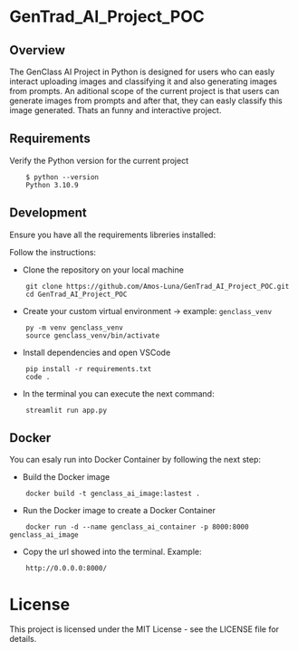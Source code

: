 # GenTrad_AI_Project_POC

## Overview
The GenClass AI Project in Python is designed for users who can easly interact uploading images and classifying it and also generating images from prompts.
An aditional scope of the current project is that users can generate images from prompts and after that, they can easly classify this image generated.
Thats an funny and interactive project.

## Requirements
Verify the Python version for the current project
```
    $ python --version
    Python 3.10.9
 ```

## Development
Ensure you have all the requirements libreries installed:

Follow the instructions:

* Clone the repository on your local machine
```
    git clone https://github.com/Amos-Luna/GenTrad_AI_Project_POC.git
    cd GenTrad_AI_Project_POC
```

* Create your custom virtual environment -> example: `genclass_venv`
```
    py -m venv genclass_venv
    source genclass_venv/bin/activate
```

* Install dependencies and open VSCode
```
    pip install -r requirements.txt
    code .
```

* In the terminal you can execute the next command:
```
    streamlit run app.py
```

## Docker

You can esaly run into Docker Container by following the next step:

* Build the Docker image
```
    docker build -t genclass_ai_image:lastest .
```

* Run the Docker image to create a Docker Container
```
    docker run -d --name genclass_ai_container -p 8000:8000 genclass_ai_image
```

* Copy the url showed into the terminal. Example: 
```
    http://0.0.0.0:8000/
```

# License

This project is licensed under the MIT License - see the LICENSE file for details.